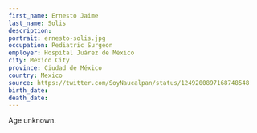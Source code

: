 ```yaml
---
first_name: Ernesto Jaime
last_name: Solis
description: 
portrait: ernesto-solis.jpg
occupation: Pediatric Surgeon
employer: Hospital Juárez de México
city: Mexico City
province: Ciudad de México
country: Mexico
source: https://twitter.com/SoyNaucalpan/status/1249200897168748548
birth_date: 
death_date: 
---
```


Age unknown.
